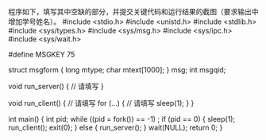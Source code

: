 程序如下，填写其中空缺的部分，并提交关键代码和运行结果的截图（要求输出中增加学号姓名）。
#include <stdio.h>
#include <unistd.h>
#include <stdlib.h>
#include <sys/types.h>
#include <sys/msg.h>
#include <sys/ipc.h>
#include <sys/wait.h>

#define MSGKEY 75

struct msgform
{
	long mtype;
	char mtext[1000];
} msg;
int msgqid;

void run_server()
{
	// 请填写
}

void run_client()
{
	// 请填写
	for (…)
	{
		// 请填写
		sleep(1);
	}
}

int main()
{
	int pid;
	while ((pid = fork()) == -1)
		;
	if (pid == 0)
	{
		sleep(1);
		run_client();
		exit(0);
	}
	else
	{
		run_server();
	}
	wait(NULL);
	return 0;
}
